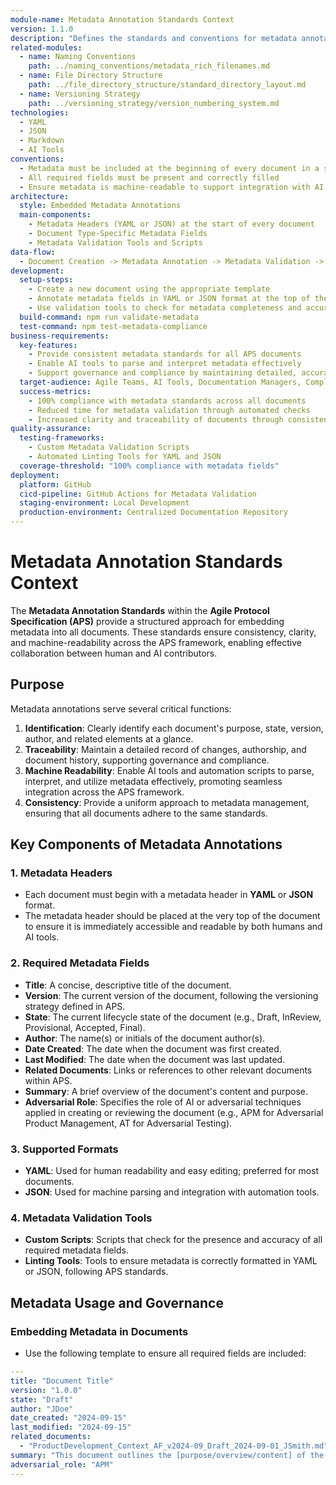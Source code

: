 ```yaml
---
module-name: Metadata Annotation Standards Context
version: 1.1.0
description: "Defines the standards and conventions for metadata annotation in the Agile Protocol Specification (APS) framework, including the required fields, supported formats, and guidelines for ensuring consistency and clarity across all documents."
related-modules:
  - name: Naming Conventions
    path: ../naming_conventions/metadata_rich_filenames.md
  - name: File Directory Structure
    path: ../file_directory_structure/standard_directory_layout.md
  - name: Versioning Strategy
    path: ../versioning_strategy/version_numbering_system.md
technologies:
  - YAML
  - JSON
  - Markdown
  - AI Tools
conventions:
  - Metadata must be included at the beginning of every document in a standardized format (YAML or JSON)
  - All required fields must be present and correctly filled
  - Ensure metadata is machine-readable to support integration with AI tools and automation scripts
architecture:
  style: Embedded Metadata Annotations
  main-components:
    - Metadata Headers (YAML or JSON) at the start of every document
    - Document Type-Specific Metadata Fields
    - Metadata Validation Tools and Scripts
data-flow:
  - Document Creation -> Metadata Annotation -> Metadata Validation -> Document Review -> Metadata Updates -> Document Finalization
development:
  setup-steps:
    - Create a new document using the appropriate template
    - Annotate metadata fields in YAML or JSON format at the top of the document
    - Use validation tools to check for metadata completeness and accuracy
  build-command: npm run validate-metadata
  test-command: npm test-metadata-compliance
business-requirements:
  key-features:
    - Provide consistent metadata standards for all APS documents
    - Enable AI tools to parse and interpret metadata effectively
    - Support governance and compliance by maintaining detailed, accurate metadata
  target-audience: Agile Teams, AI Tools, Documentation Managers, Compliance Officers
  success-metrics:
    - 100% compliance with metadata standards across all documents
    - Reduced time for metadata validation through automated checks
    - Increased clarity and traceability of documents through consistent metadata use
quality-assurance:
  testing-frameworks:
    - Custom Metadata Validation Scripts
    - Automated Linting Tools for YAML and JSON
  coverage-threshold: "100% compliance with metadata fields"
deployment:
  platform: GitHub
  cicd-pipeline: GitHub Actions for Metadata Validation
  staging-environment: Local Development
  production-environment: Centralized Documentation Repository
---
```


# Metadata Annotation Standards Context

The **Metadata Annotation Standards** within the **Agile Protocol Specification (APS)** provide a structured approach for embedding metadata into all documents. These standards ensure consistency, clarity, and machine-readability across the APS framework, enabling effective collaboration between human and AI contributors.

## Purpose

Metadata annotations serve several critical functions:

1. **Identification**: Clearly identify each document's purpose, state, version, author, and related elements at a glance.
2. **Traceability**: Maintain a detailed record of changes, authorship, and document history, supporting governance and compliance.
3. **Machine Readability**: Enable AI tools and automation scripts to parse, interpret, and utilize metadata effectively, promoting seamless integration across the APS framework.
4. **Consistency**: Provide a uniform approach to metadata management, ensuring that all documents adhere to the same standards.

## Key Components of Metadata Annotations

### 1. **Metadata Headers**

- Each document must begin with a metadata header in **YAML** or **JSON** format.
- The metadata header should be placed at the very top of the document to ensure it is immediately accessible and readable by both humans and AI tools.

### 2. **Required Metadata Fields**

- **Title**: A concise, descriptive title of the document.
- **Version**: The current version of the document, following the versioning strategy defined in APS.
- **State**: The current lifecycle state of the document (e.g., Draft, InReview, Provisional, Accepted, Final).
- **Author**: The name(s) or initials of the document author(s).
- **Date Created**: The date when the document was first created.
- **Last Modified**: The date when the document was last updated.
- **Related Documents**: Links or references to other relevant documents within APS.
- **Summary**: A brief overview of the document's content and purpose.
- **Adversarial Role**: Specifies the role of AI or adversarial techniques applied in creating or reviewing the document (e.g., APM for Adversarial Product Management, AT for Adversarial Testing).

### 3. **Supported Formats**

- **YAML**: Used for human readability and easy editing; preferred for most documents.
- **JSON**: Used for machine parsing and integration with automation tools.

### 4. **Metadata Validation Tools**

- **Custom Scripts**: Scripts that check for the presence and accuracy of all required metadata fields.
- **Linting Tools**: Tools to ensure metadata is correctly formatted in YAML or JSON, following APS standards.

## Metadata Usage and Governance

### Embedding Metadata in Documents

- Use the following template to ensure all required fields are included:

```yaml
---
title: "Document Title"
version: "1.0.0"
state: "Draft"
author: "JDoe"
date_created: "2024-09-15"
last_modified: "2024-09-15"
related_documents:
  - "ProductDevelopment_Context_AF_v2024-09_Draft_2024-09-01_JSmith.md"
summary: "This document outlines the [purpose/overview/content] of the [document type]."
adversarial_role: "APM"
---

